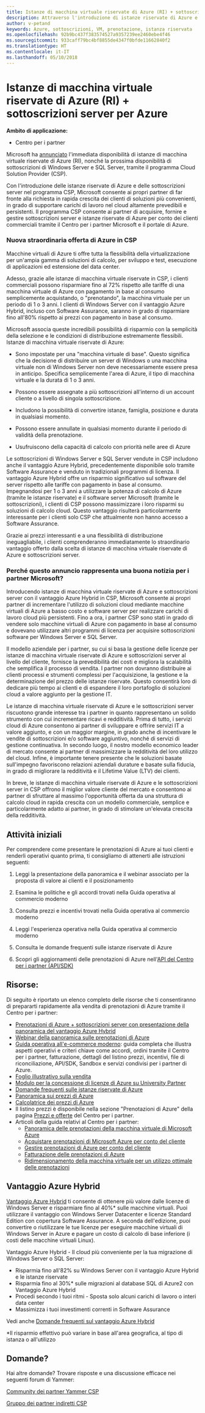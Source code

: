```yaml
---
title: Istanze di macchina virtuale riservate di Azure (RI) + sottoscrizioni server per Azure | Centro per i partner
description: Attraverso l'introduzione di istanze riservate di Azure e sottoscrizioni server nel programma CSP, consentiamo ai nostri partner di far fronte alla richiesta in rapida crescita dei clienti di soluzioni più convenienti in grado di supportare carichi di lavoro nel cloud altamente prevedibili e persistenti. Il programma CSP consente ai partner di acquisire, fornire e gestire sottoscrizioni server e istanze riservate di Azure per conto dei clienti commerciali tramite il Centro per i partner Microsoft e il portale di Azure.
author: v-petand
keywords: Azure, sottoscrizioni, VM, prenotazione, istanza riservata
ms.openlocfilehash: 92b9bc437f383574527a9357239ee2460ebe4f46
ms.sourcegitcommit: 933caff79bc4bf8855de4347f0bfde11662840f2
ms.translationtype: HT
ms.contentlocale: it-IT
ms.lasthandoff: 05/10/2018
---
```

# <a name="azure-reserved-vm-instances-ri--server-subscriptions-for-azure"></a>Istanze di macchina virtuale riservate di Azure (RI) + sottoscrizioni server per Azure

**Ambito di applicazione:**

-  Centro per i partner
 
Microsoft ha [annunciato](https://blogs.partner.microsoft.com/mpn/better-together-azure-reserved-instances-server-subscriptions/?ln=en-us) l'immediata disponibilità di istanze di macchina virtuale riservate di Azure (RI), nonché la prossima disponibilità di sottoscrizioni di Windows Server e SQL Server, tramite il programma Cloud Solution Provider (CSP). 

Con l'introduzione delle istanze riservate di Azure e delle sottoscrizioni server nel programma CSP, Microsoft consente ai propri partner di far fronte alla richiesta in rapida crescita dei clienti di soluzioni più convenienti, in grado di supportare carichi di lavoro nel cloud altamente prevedibili e persistenti. Il programma CSP consente ai partner di acquisire, fornire e gestire sottoscrizioni server e istanze riservate di Azure per conto dei clienti commerciali tramite il Centro per i partner Microsoft e il portale di Azure.  
 
### <a name="compelling-new-azure-offer-in-csp"></a>Nuova straordinaria offerta di Azure in CSP 

Macchine virtuali di Azure ti offre tutta la flessibilità della virtualizzazione per un'ampia gamma di soluzioni di calcolo, per sviluppo e test, esecuzione di applicazioni ed estensione del data center.  

Adesso, grazie alle istanze di macchina virtuale riservate in CSP, i clienti commerciali possono risparmiare fino al 72% rispetto alle tariffe di una macchina virtuale di Azure con pagamento in base al consumo semplicemente acquistando, o "prenotando", la macchina virtuale per un periodo di 1 o 3 anni. I clienti di Windows Server con il vantaggio Azure Hybrid, incluso con Software Assurance, saranno in grado di risparmiare fino all'80% rispetto ai prezzi con pagamento in base al consumo.  

Microsoft associa queste incredibili possibilità di risparmio con la semplicità della selezione e le condizioni di distribuzione estremamente flessibili. Istanze di macchina virtuale riservate di Azure:  

-   Sono impostate per una "macchina virtuale di base". Questo significa che la decisione di distribuire un server di Windows o una macchina virtuale non di Windows Server non deve necessariamente essere presa in anticipo. Specifica semplicemente l'area di Azure, il tipo di macchina virtuale e la durata di 1 o 3 anni. 

-   Possono essere assegnate a più sottoscrizioni all'interno di un account cliente o a livello di singola sottoscrizione.  

-   Includono la possibilità di convertire istanze, famiglia, posizione e durata in qualsiasi momento.  

-   Possono essere annullate in qualsiasi momento durante il periodo di validità della prenotazione.  

-   Usufruiscono della capacità di calcolo con priorità nelle aree di Azure 
 
Le sottoscrizioni di Windows Server e SQL Server vendute in CSP includono anche il vantaggio Azure Hybrid, precedentemente disponibile solo tramite Software Assurance e venduto in tradizionali programmi di licenza. Il vantaggio Azure Hybrid offre un risparmio significativo sul software del server rispetto alle tariffe con pagamento in base al consumo. Impegnandosi per 1 o 3 anni a utilizzare la potenza di calcolo di Azure (tramite le istanze riservate) e il software server Microsoft (tramite le sottoscrizioni), i clienti di CSP possono massimizzare i loro risparmi su soluzioni di calcolo cloud. Questo vantaggio risulterà particolarmente interessante per i clienti solo CSP che attualmente non hanno accesso a Software Assurance. 

Grazie ai prezzi interessanti e a una flessibilità di distribuzione ineguagliabile, i clienti comprenderanno immediatamente lo straordinario vantaggio offerto dalla scelta di istanze di macchina virtuale riservate di Azure e sottoscrizioni server. 
 
### <a name="why-is-this-announcement-good-news-for-microsoft-partners"></a>Perché questo annuncio rappresenta una buona notizia per i partner Microsoft? 

Introducendo istanze di macchina virtuale riservate di Azure e sottoscrizioni server con il vantaggio Azure Hybrid in CSP, Microsoft consente ai propri partner di incrementare l'utilizzo di soluzioni cloud mediante macchine virtuali di Azure a basso costo e software server per realizzare carichi di lavoro cloud più persistenti. Fino a ora, i partner CSP sono stati in grado di vendere solo macchine virtuali di Azure con pagamento in base al consumo e dovevano utilizzare altri programmi di licenza per acquisire sottoscrizioni software per Windows Server e SQL Server.  

Il modello aziendale per i partner, su cui si basa la gestione delle licenze per istanze di macchina virtuale riservate di Azure e sottoscrizioni server al livello del cliente, fornisce la prevedibilità dei costi e migliora la scalabilità che semplifica il processo di vendita. I partner non dovranno distribuire ai clienti processi e strumenti complessi per l'acquisizione, la gestione e la determinazione del prezzo delle istanze riservate. Questo consentirà loro di dedicare più tempo ai clienti e di espandere il loro portafoglio di soluzioni cloud a valore aggiunto per la gestione IT. 

Le istanze di macchina virtuale riservate di Azure e le sottoscrizioni server riscuotono grande interesse tra i partner in quanto rappresentano un solido strumento con cui incrementare ricavi e redditività. Prima di tutto, i servizi cloud di Azure consentono ai partner di sviluppare e offrire servizi IT a valore aggiunto, e con un maggior margine, in grado anche di incentivare le vendite di sottoscrizioni e/o software aggiuntivo, nonché di servizi di gestione continuativa. In secondo luogo, il nostro modello economico leader di mercato consente ai partner di massimizzare la redditività del loro utilizzo del cloud. Infine, è importante tenere presente che le soluzioni basate sull'impegno favoriscono relazioni aziendali durature e basate sulla fiducia, in grado di migliorare la redditività e il Lifetime Value (LTV) dei clienti.  

In breve, le istanze di macchina virtuale riservate di Azure e le sottoscrizioni server in CSP offrono il miglior valore cliente del mercato e consentono ai partner di sfruttare al massimo l'opportunità offerta da una struttura di calcolo cloud in rapida crescita con un modello commerciale, semplice e particolarmente adatto ai partner, in grado di stimolare un'elevata crescita della redditività.  
 
## <a name="getting-started"></a>Attività iniziali

Per comprendere come presentare le prenotazioni di Azure ai tuoi clienti e renderli operativi quanto prima, ti consigliamo di attenerti alle istruzioni seguenti:

1.  Leggi la presentazione della panoramica e il webinar associato per la proposta di valore ai clienti e il posizionamento

2.  Esamina le politiche e gli accordi trovati nella Guida operativa al commercio moderno

3.  Consulta prezzi e incentivi trovati nella Guida operativa al commercio moderno

4.  Leggi l'esperienza operativa nella Guida operativa al commercio moderno

5.  Consulta le domande frequenti sulle istanze riservate di Azure

6.  Scopri gli aggiornamenti delle prenotazioni di Azure nell'[API del Centro per i partner (API/SDK)](https://docs.microsoft.com/en-us/partner-center/develop/purchase-azure-reserved-vm-instances)

## <a name="resources"></a>Risorse: 

Di seguito è riportato un elenco completo delle risorse che ti consentiranno di prepararti rapidamente alla vendita di prenotazioni di Azure tramite il Centro per i partner: 
-   [Prenotazioni di Azure + sottoscrizioni server con presentazione della panoramica del vantaggio Azure Hybrid](https://www.yammer.com/cloudpartnercommunity/#/files/133462305)
-   [Webinar della panoramica sulle prenotazioni di Azure](https://commercial-licensing.eventbuilder.com/Reserved_Instances_in_CSP_May_Option_1)
-   [Guida operativa all'e-commerce moderno](http://assetsprod.microsoft.com/mpn/Partner-Center-Modern-Commerce-Operating-Guide.docx): guida completa che illustra aspetti operativi e criteri chiave come accordi, ordini tramite il Centro per i partner, fatturazione, dettagli del listino prezzi, incentivi, file di riconciliazione, API/SDK, Sandbox e servizi condivisi per i partner di Azure.
-   [Foglio illustrativo sulla vendita](http://assetsprod.microsoft.com/mpn/Azure-RI-Sales-Sheet-CSP.pdf)
-   [Modulo per la concessione di licenze di Azure su University Partner](https://aka.ms/azure_partner_licensing)
-   [Domande frequenti sulle istanze riservate di Azure](https://www.yammer.com/cloudpartnercommunity/#/files/133462302)
-   [Panoramica sui prezzi di Azure](https://azure.microsoft.com/en-us/pricing/#explore-cost)
-   [Calcolatrice dei prezzi di Azure](https://azure.microsoft.com/en-us/pricing/calculator/)
-   Il listino prezzi è disponibile nella sezione "Prenotazioni di Azure" della pagina [Prezzi e offerte](https://partnercenter.microsoft.com/en-us/pcv/sales) del Centro per i partner.
-   Articoli della guida relativi al Centro per i partner:
    -   [Panoramica delle prenotazioni della macchina virtuale di Microsoft Azure](https://go.microsoft.com/fwlink/?linkid=872806)
    -   [Acquistare prenotazioni di Microsoft Azure per conto del cliente](https://go.microsoft.com/fwlink/?linkid=872807)
    -   [Gestire prenotazioni di Azure per conto del cliente](https://go.microsoft.com/fwlink/?linkid=872808)
    -   [Fatturazione delle prenotazioni di Azure](https://go.microsoft.com/fwlink/?linkid=872809)
    -   [Ridimensionamento della macchina virtuale per un utilizzo ottimale delle prenotazioni](https://go.microsoft.com/fwlink/?linkid=872810)

## <a name="azure-hybrid-benefit"></a>Vantaggio Azure Hybrid
[Vantaggio Azure Hybrid](https://azure.microsoft.com/en-us/pricing/hybrid-benefit) ti consente di ottenere più valore dalle licenze di Windows Server e risparmiare fino al 40%* sulle macchine virtuali. Puoi utilizzare il vantaggio con Windows Server Datacenter e licenze Standard Edition con copertura Software Assurance. A seconda dell'edizione, puoi convertire o riutilizzare le tue licenze per eseguire macchine virtuali di Windows Server in Azure e pagare un costo di calcolo di base inferiore (i costi delle macchine virtuali Linux).

Vantaggio Azure Hybrid - Il cloud più conveniente per la tua migrazione di Windows Server o SQL Server:
-   Risparmia fino all'82% su Windows Server con il vantaggio Azure Hybrid e le istanze riservate
-   Risparmia fino al 30%* sulle migrazioni al database SQL di Azure2 con Vantaggio Azure Hybrid
-   Procedi secondo i tuoi ritmi - Sposta solo alcuni carichi di lavoro o interi data center
-   Massimizza i tuoi investimenti correnti in Software Assurance

Vedi anche [Domande frequenti sul vantaggio Azure Hybrid](https://azure.microsoft.com/en-us/pricing/hybrid-benefit/faq/)

*Il risparmio effettivo può variare in base all'area geografica, al tipo di istanza o all'utilizzo

## <a name="questions"></a>Domande?
Hai altre domande?  Trovare risposte e una discussione efficace nei seguenti forum di Yammer:

[Community dei partner Yammer CSP](https://www.yammer.com/cloudpartnercommunity/#/threads/inGroup?type=in_group&feedId=4989124&trk_event=ticker)

[Gruppo dei partner indiretti CSP](https://www.yammer.com/cloudpartnercommunity/#/threads/inGroup?type=in_group&feedId=6392971)

